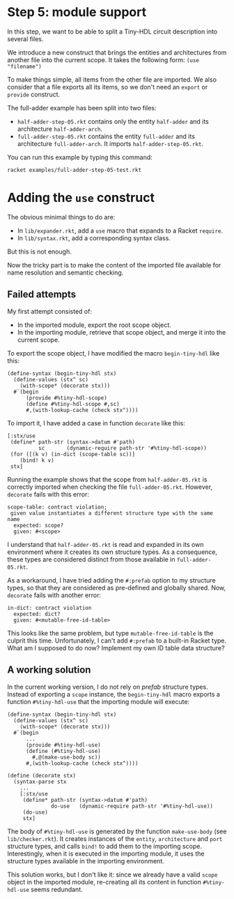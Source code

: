 # Step 5: module support

In this step, we want to be able to split a Tiny-HDL circuit description
into several files.

We introduce a new construct that brings the entities and architectures
from another file into the current scope.
It takes the following form: `(use "filename")`

To make things simple, all items from the other file are imported.
We also consider that a file exports all its items,
so we don't need an `export` or `provide` construct.

The full-adder example has been split into two files:

* `half-adder-step-05.rkt` contains only the entity `half-adder` and its architecture `half-adder-arch`.
* `full-adder-step-05.rkt` contains the entity `full-adder` and its architecture `full-adder-arch`.
  It imports `half-adder-step-05.rkt`.

You can run this example by typing this command:

```
racket examples/full-adder-step-05-test.rkt
```

# Adding the `use` construct

The obvious minimal things to do are:

* In `lib/expander.rkt`, add a `use` macro that expands to a Racket `require`.
* In `lib/syntax.rkt`, add a corresponding syntax class.

But this is not enough.

Now the tricky part is to make the content of the imported file available
for name resolution and semantic checking.

## Failed attempts

My first attempt consisted of:

* In the imported module, export the root scope object.
* In the importing module, retrieve that scope object, and merge it into the current scope.

To export the scope object, I have modified the macro `begin-tiny-hdl` like this:

```racket
(define-syntax (begin-tiny-hdl stx)
  (define-values (stx^ sc)
    (with-scope* (decorate stx)))
  #`(begin
      (provide #%tiny-hdl-scope)
      (define #%tiny-hdl-scope #,sc)
      #,(with-lookup-cache (check stx^))))
```

To import it, I have added a case in function `decorate` like this:

```racket
[:stx/use
 (define* path-str (syntax->datum #'path)
          sc       (dynamic-require path-str '#%tiny-hdl-scope))
 (for ([(k v) (in-dict (scope-table sc))]
    (bind! k v)
 stx]
```

Running the example shows that the scope from `half-adder-05.rkt` is
correctly imported when checking the file `full-adder-05.rkt`.
However, `decorate` fails with this error:

```
scope-table: contract violation;
 given value instantiates a different structure type with the same name
  expected: scope?
  given: #<scope>
```

I understand that `half-adder-05.rkt` is read and expanded in its own environment
where it creates its own structure types.
As a consequence, these types are considered distinct from those available in
`full-adder-05.rkt`.

As a workaround, I have tried adding the `#:prefab` option to my structure types,
so that they are considered as pre-defined and globally shared.
Now, `decorate` fails with another error:

```
in-dict: contract violation
  expected: dict?
  given: #<mutable-free-id-table>
```

This looks like the same problem, but type `mutable-free-id-table` is the culprit this time.
Unfortunately, I can't add `#:prefab` to a built-in Racket type.
What am I supposed to do now?
Implement my own ID table data structure?

## A working solution

In the current working version, I do not rely on *prefab* structure types.
Instead of exporting a `scope` instance, the `begin-tiny-hdl` macro exports
a function `#%tiny-hdl-use` that the importing module will execute:

```racket
(define-syntax (begin-tiny-hdl stx)
  (define-values (stx^ sc)
    (with-scope* (decorate stx)))
  #`(begin
      ...
      (provide #%tiny-hdl-use)
      (define (#%tiny-hdl-use)
        #,@(make-use-body sc))
      #,(with-lookup-cache (check stx^))))

(define (decorate stx)
  (syntax-parse stx
    ...
    [:stx/use
     (define* path-str (syntax->datum #'path)
              do-use   (dynamic-require path-str '#%tiny-hdl-use))
     (do-use)
     stx]
```

The body of `#%tiny-hdl-use` is generated by the function `make-use-body`
(see `lib/checker.rkt`). It creates instances of the `entity`, `architecture`
and `port` structure types, and calls `bind!` to add them to the importing scope.
Interestingly, when it is executed in the importing module, it uses the structure types
available in the importing environment.

This solution works, but I don't like it:
since we already have a valid `scope` object in the imported module,
re-creating all its content in function `#%tiny-hdl-use` seems redundant.
